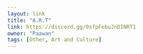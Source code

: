 ```yaml
---
layout: link
title: "A.R.T"
link: https://discord.gg/0sfpFebuJnDINRT1
owner: "Paawan"
tags: [Other, Art and Culture]
---
```

